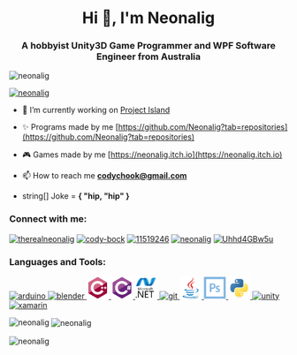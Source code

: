 <h1 align="center">Hi 👋, I'm <a href="https://neonalig.github.io" style="text-decoration: none;">Neonalig</a></h1>
<h3 align="center">A hobbyist Unity3D Game Programmer and WPF Software Engineer from Australia</h3>

<p align="left"> <img src="https://komarev.com/ghpvc/?username=neonalig&label=Profile%20views&color=0e75b6&style=flat" alt="neonalig" /> </p>

<p align="left"> <a href="https://github.com/ryo-ma/github-profile-trophy"><img src="https://github-profile-trophy.vercel.app/?username=neonalig&theme=tokyonight" alt="neonalig" /></a> </p>

- 🔭 I’m currently working on [Project Island](https://projectisland.org/)

- ✨ Programs made by me [https://github.com/Neonalig?tab=repositories](https://github.com/Neonalig?tab=repositories)

- 🎮 Games made by me [https://neonalig.itch.io](https://neonalig.itch.io)

- 📫 How to reach me **codychook@gmail.com**

- string[] Joke = **{ "hip, "hip" }**

<h3 align="left">Connect with me:</h3>
<p align="left">
<a href="https://twitter.com/therealneonalig" target="blank"><img align="center" src="https://raw.githubusercontent.com/rahuldkjain/github-profile-readme-generator/master/src/images/icons/Social/twitter.svg" alt="therealneonalig" height="30" width="40" /></a>
<a href="https://linkedin.com/in/cody-bock" target="blank"><img align="center" src="https://raw.githubusercontent.com/rahuldkjain/github-profile-readme-generator/master/src/images/icons/Social/linked-in-alt.svg" alt="cody-bock" height="30" width="40" /></a>
<a href="https://stackoverflow.com/users/11519246" target="blank"><img align="center" src="https://raw.githubusercontent.com/rahuldkjain/github-profile-readme-generator/master/src/images/icons/Social/stack-overflow.svg" alt="11519246" height="30" width="40" /></a>
<a href="https://www.youtube.com/c/neonalig" target="blank"><img align="center" src="https://raw.githubusercontent.com/rahuldkjain/github-profile-readme-generator/master/src/images/icons/Social/youtube.svg" alt="neonalig" height="30" width="40" /></a>
<a href="https://discord.gg/Uhhd4GBw5u" target="blank"><img align="center" src="https://raw.githubusercontent.com/rahuldkjain/github-profile-readme-generator/master/src/images/icons/Social/discord.svg" alt="Uhhd4GBw5u" height="30" width="40" /></a>
</p>

<h3 align="left">Languages and Tools:</h3>
<p align="left"> <a href="https://www.arduino.cc/" target="_blank" rel="noreferrer"> <img src="https://cdn.worldvectorlogo.com/logos/arduino-1.svg" alt="arduino" width="40" height="40"/> </a> <a href="https://www.blender.org/" target="_blank" rel="noreferrer"> <img src="https://download.blender.org/branding/community/blender_community_badge_white.svg" alt="blender" width="40" height="40"/> </a> <a href="https://www.w3schools.com/cpp/" target="_blank" rel="noreferrer"> <img src="https://raw.githubusercontent.com/devicons/devicon/master/icons/cplusplus/cplusplus-original.svg" alt="cplusplus" width="40" height="40"/> </a> <a href="https://www.w3schools.com/cs/" target="_blank" rel="noreferrer"> <img src="https://raw.githubusercontent.com/devicons/devicon/master/icons/csharp/csharp-original.svg" alt="csharp" width="40" height="40"/> </a> <a href="https://dotnet.microsoft.com/" target="_blank" rel="noreferrer"> <img src="https://raw.githubusercontent.com/devicons/devicon/master/icons/dot-net/dot-net-original-wordmark.svg" alt="dotnet" width="40" height="40"/> </a> <a href="https://git-scm.com/" target="_blank" rel="noreferrer"> <img src="https://www.vectorlogo.zone/logos/git-scm/git-scm-icon.svg" alt="git" width="40" height="40"/> </a> <a href="https://www.java.com" target="_blank" rel="noreferrer"> <img src="https://raw.githubusercontent.com/devicons/devicon/master/icons/java/java-original.svg" alt="java" width="40" height="40"/> </a> <a href="https://www.photoshop.com/en" target="_blank" rel="noreferrer"> <img src="https://raw.githubusercontent.com/devicons/devicon/master/icons/photoshop/photoshop-line.svg" alt="photoshop" width="40" height="40"/> </a> <a href="https://www.python.org" target="_blank" rel="noreferrer"> <img src="https://raw.githubusercontent.com/devicons/devicon/master/icons/python/python-original.svg" alt="python" width="40" height="40"/> </a> <a href="https://unity.com/" target="_blank" rel="noreferrer"> <img src="https://www.vectorlogo.zone/logos/unity3d/unity3d-icon.svg" alt="unity" width="40" height="40"/> </a> <a href="https://dotnet.microsoft.com/apps/xamarin" target="_blank" rel="noreferrer"> <img src="https://raw.githubusercontent.com/detain/svg-logos/780f25886640cef088af994181646db2f6b1a3f8/svg/xamarin.svg" alt="xamarin" width="40" height="40"/> </a> </p>

<p><img align="left" src="https://github-readme-stats.vercel.app/api/top-langs?username=neonalig&show_icons=true&theme=tokyonight&locale=en" alt="neonalig" /></p>

<p>&nbsp;<img align="center" src="https://github-readme-stats.vercel.app/api?username=neonalig&show_icons=true&theme=tokyonight&locale=en" alt="neonalig" /></p>

<p><img align="center" src="https://github-readme-streak-stats.herokuapp.com/?user=neonalig&theme=tokyonight" alt="neonalig" /></p>
